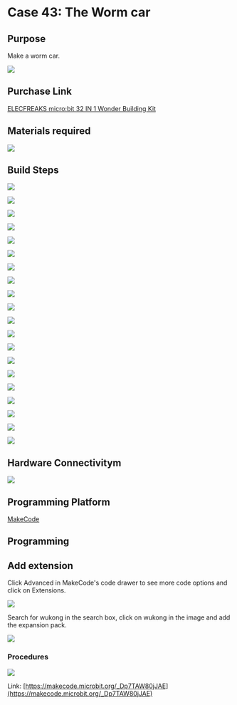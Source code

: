 # Case 43: The Worm car
## Purpose
Make a worm car.

![](./images/Wonder-Building-Kit-case-43-01.png)

## Purchase Link

[ELECFREAKS micro:bit 32 IN 1 Wonder Building Kit](https://www.elecfreaks.com/micro-bit-wonder-building-kit-without-micro-bit-board.html)

## Materials required

![](./images/Wonder-Building-Kit-step-case-43-01.png)

## Build Steps


![](./images/Wonder-Building-Kit-step-case-43-02.png)

![](./images/Wonder-Building-Kit-step-case-43-03.png)

![](./images/Wonder-Building-Kit-step-case-43-04.png)

![](./images/Wonder-Building-Kit-step-case-43-05.png)

![](./images/Wonder-Building-Kit-step-case-43-06.png)

![](./images/Wonder-Building-Kit-step-case-43-07.png)

![](./images/Wonder-Building-Kit-step-case-43-08.png)

![](./images/Wonder-Building-Kit-step-case-43-09.png)

![](./images/Wonder-Building-Kit-step-case-43-10.png)

![](./images/Wonder-Building-Kit-step-case-43-11.png)

![](./images/Wonder-Building-Kit-step-case-43-12.png)

![](./images/Wonder-Building-Kit-step-case-43-13.png)

![](./images/Wonder-Building-Kit-step-case-43-14.png)

![](./images/Wonder-Building-Kit-step-case-43-15.png)

![](./images/Wonder-Building-Kit-step-case-43-16.png)

![](./images/Wonder-Building-Kit-step-case-43-17.png)

![](./images/Wonder-Building-Kit-step-case-43-18.png)

![](./images/Wonder-Building-Kit-step-case-43-19.png)

![](./images/Wonder-Building-Kit-step-case-43-20.png)

![](./images/Wonder-Building-Kit-step-case-43-21.png)


## Hardware Connectivitym  

![](./images/Wonder-Building-Kit-case-43-03.png)

## Programming Platform

[MakeCode](https://makecode.microbit.org/)

## Programming
## Add extension
Click Advanced in MakeCode's code drawer to see more code options and click on Extensions.

![](./images/Wonder-Building-Kit-case-21-02.png)

Search for wukong in the search box, click on wukong in the image and add the expansion pack.

![](./images/Wonder-Building-Kit-case-21-03.png)





### Procedures

![](./images/Wonder-Building-Kit-case-43-04.png)

Link: [https://makecode.microbit.org/_Dp7TAW80jJAE](https://makecode.microbit.org/_Dp7TAW80jJAE)
